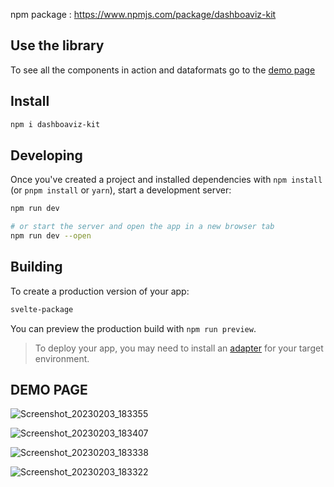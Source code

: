npm package : https://www.npmjs.com/package/dashboaviz-kit

## Use the library

To see all the components in action and dataformats go to the [demo page](https://github.com/Boavizta/dashboaviz-kit/blob/main/src/routes/%2Bpage.svelte)

## Install

```bash
npm i dashboaviz-kit
```


## Developing

Once you've created a project and installed dependencies with `npm install` (or `pnpm install` or `yarn`), start a development server:

```bash
npm run dev

# or start the server and open the app in a new browser tab
npm run dev --open
```

## Building

To create a production version of your app:

```bash
svelte-package
```

You can preview the production build with `npm run preview`.

> To deploy your app, you may need to install an [adapter](https://kit.svelte.dev/docs/adapters) for your target environment.

## DEMO PAGE

![Screenshot_20230203_183355](https://user-images.githubusercontent.com/24867893/216670234-d25daa96-748f-4afd-8bed-fc804f28f4d9.png)

![Screenshot_20230203_183407](https://user-images.githubusercontent.com/24867893/216670269-e3229c5d-2505-4003-a053-f7d7470ed6ca.png)

![Screenshot_20230203_183338](https://user-images.githubusercontent.com/24867893/216670456-3fa5b06b-b9fa-4b0f-a665-1aee0eae115c.png)


![Screenshot_20230203_183322](https://user-images.githubusercontent.com/24867893/216670295-201f576c-84d6-4413-bae0-bbfcb73c451a.png)







